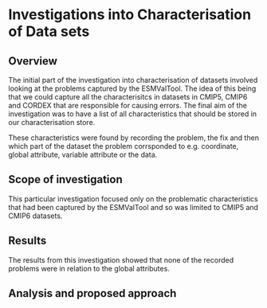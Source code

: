 # Investigations into Characterisation of Data sets

## Overview

The initial part of the investigation into characterisation of datasets involved looking at the problems captured by the ESMValTool. The idea of this being that we could capture all the characterisitcs in datasets in CMIP5, CMIP6 and CORDEX that are responsible for causing errors. The final aim of the investigation was to have a list of all characteristics that should be stored in our characterisation store.

These characteristics were found by recording the problem, the fix and then which part of the dataset the problem corrsponded to e.g. coordinate, global attribute, variable attribute or the data.

## Scope of investigation

This particular investigation focused only on the problematic characteristics that had been captured by the ESMValTool and so was limited to CMIP5 and CMIP6 datasets.

## Results

The results from this investigation showed that none of the recorded problems were in relation to the global attributes. 



## Analysis and proposed approach
